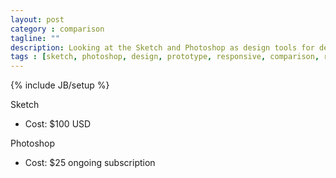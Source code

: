 ```yaml
---
layout: post
category : comparison
tagline: ""
description: Looking at the Sketch and Photoshop as design tools for designing websites and web apps.
tags : [sketch, photoshop, design, prototype, responsive, comparison, review]
---
```

{% include JB/setup %}

Sketch
- Cost: $100 USD

Photoshop
- Cost: $25 ongoing subscription

<!--break-->



